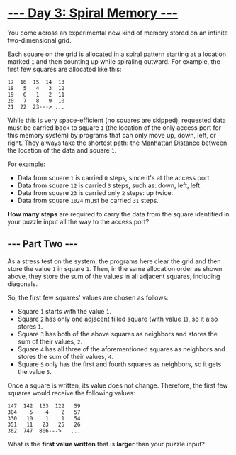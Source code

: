 # [--- Day 3: Spiral Memory ---](https://adventofcode.com/2017/day/3)

You come across an experimental new kind of memory stored on an infinite two-dimensional grid.

Each square on the grid is allocated in a spiral pattern starting at a location marked ``1`` and then counting up while spiraling outward. For example, the first few squares are allocated like this:

```
17  16  15  14  13
18   5   4   3  12
19   6   1   2  11
20   7   8   9  10
21  22  23---> ...
```

While this is very space-efficient (no squares are skipped), requested data must be carried back to square ``1`` (the location of the only access port for this memory system) by programs that can only move up, down, left, or right. They always take the shortest path: the [Manhattan Distance](https://en.wikipedia.org/wiki/Taxicab_geometry) between the location of the data and square ``1``.

For example:

- Data from square ``1`` is carried ``0`` steps, since it's at the access port.
- Data from square ``12`` is carried ``3`` steps, such as: down, left, left.
- Data from square ``23`` is carried only ``2`` steps: up twice.
- Data from square ``1024`` must be carried ``31`` steps.

**How many steps** are required to carry the data from the square identified in your puzzle input all the way to the access port?

## --- Part Two ---

As a stress test on the system, the programs here clear the grid and then store the value ``1`` in square ``1``. Then, in the same allocation order as shown above, they store the sum of the values in all adjacent squares, including diagonals.

So, the first few squares' values are chosen as follows:

- Square ``1`` starts with the value ``1``.
- Square ``2`` has only one adjacent filled square (with value ``1``), so it also stores ``1``.
- Square ``3`` has both of the above squares as neighbors and stores the sum of their values, ``2``.
- Square ``4`` has all three of the aforementioned squares as neighbors and stores the sum of their values, ``4``.
- Square ``5`` only has the first and fourth squares as neighbors, so it gets the value ``5``.

Once a square is written, its value does not change. Therefore, the first few squares would receive the following values:

```
147  142  133  122   59
304    5    4    2   57
330   10    1    1   54
351   11   23   25   26
362  747  806--->   ...
```

What is the **first value written** that is **larger** than your puzzle input?
